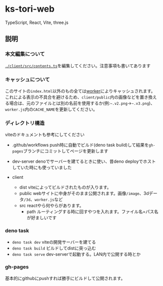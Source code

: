 # ks-tori-web
TypeScript, React, Vite, three.js

## 説明

### 本文編集について
[`./client/src/contents.ts`](./client/src/contents.ts)を編集してください。注意事項も書いてあります

### キャッシュについて
このサイトの`index.html`以外のもの全ては[worker](./client/public/worker.js)によりキャッシュされます。
これによる表示の不具合を避けるため、`client/public`内の画像などを置き換える場合は、元のファイルとは別の名前を使用するか(例:`~.v2.png`->`~.v3.png`)、`worker.js`内の`CACHE_NAME`を更新してください。

### ディレクトリ構造
viteのドキュメントも参考にしてください

- .github/workflows
  push時に自動でビルド(deno task build)して結果を`gh-pages`ブランチにコミットしてページを更新します

- dev-server
  denoでサーバーを建てるときに使い、昔deno deployでホストしていた時にも使っていました

- client
  - dist
    viteによってビルドされたものが入ります。
  - public
    webサイトに中身がそのまま公開されます。画像`/image`、3dデータ`/3d`、`worker.js`など
  - src
    reactやら何やらがあります。
    - path
      ルーティングする時に回すやつを入れます。ファイル名=パス名が好ましいです

### deno task
- `deno task dev`
  viteの開発サーバーを建てる
- `deno task build`
  ビルドしてdistに突っ込む
- `deno task serve`
  dev-serverで起動する。LAN内で公開する時とか

### gh-pages
  基本的にgithubにpushすれば勝手にビルドして公開されます。